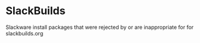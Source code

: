 # SlackBuilds
Slackware install packages that were  rejected by or are inappropriate for for slackbuilds.org

